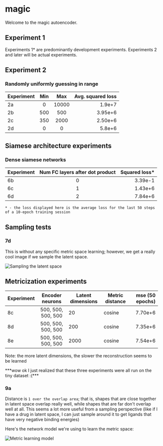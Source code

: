 # magic

Welcome to the magic autoencoder.



## Experiment 1
Experiments 1* are predominantly development experiments.
Experiments 2 and later will be actual experiments.

## Experiment 2

### Randomly uniformly guessing in range
| Experiment | Min | Max | Avg. squared loss |
| --- | :---: |:---: | -----:|
| 2a | 0 | 10000 | 1.9e+7 |
| 2b | 500 | 500 | 3.95e+6 |
| 2c | 350 | 2000 | 2.50e+6 |
| 2d | 0 | 0 | 5.8e+6 |

## Siamese architecture experiments

### Dense siamese networks
| Experiment | Num FC layers after dot product | Squared loss* |
| --- | :---: | ---: |
| 6b | 0 | 3.39e-1 |
| 6c | 1 | 1.43e+6 |
| 6d | 2 | 7.84e+6 |


`* - the loss displayed here is the average loss for the last 50
steps of a 10-epoch training session`

## Sampling tests

### 7d
This is without any specific metric space learning; however, we get
a really cool image if we sample the latent space.

![Sampling the latent space](https://raw.githubusercontent.com/affmach/affinity/366ac88d88a00b5e40714113029f1091f949910d/affinity/models/magic_autoencoder/7d/latent_space_2d_sampling.png?token=AJpzLkmFk9F0TFI83hifLoLFFs5fZD51ks5ZlK2nwA%3D%3D)

## Metricization experiments

| Experiment | Encoder neurons | Latent dimensions | Metric distance | mse (50 epochs) |
| --- | :---: | --- |--- | ---: |
| 8c | 500, 500, 500, 500 | 20 | cosine | 7.70e+6|
| 8d | 500, 500, 500, 500 | 200 | cosine | 7.35e+6|
| 8e | 500, 500, 500, 500 | 2000 | cosine | 7.54e+6|

Note: the more latent dimensions, the slower the reconstruction
seems to be learned

\*\*\*wow ok I just realized that these three experiments were all run
on the tiny dataset :(\*\*\*

### 9a

Distance is `1 over the overlap area`; that is, shapes that are close
together in latent space overlap really well, while shapes that are far
don't overlap well at all. This seems a lot more useful from a sampling
perspective (like if I have a drug in latent space, I can just sample
around it to get ligands that have very negative binding energies)


Here's the network model we're using to learn the metric space:

![Metric learning model](https://raw.githubusercontent.com/affmach/affinity/master/affinity/models/magic_autoencoder/tango_autoencoder.png?token=AJpzLoQpAkgtx8I7hi83klNzcNbUtqadks5ZldH4wA%3D%3D)